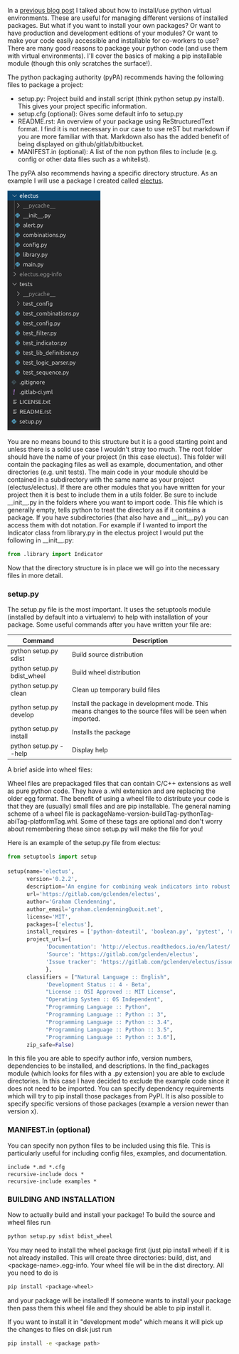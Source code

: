 In a [previous blog post](virtualenvs.md) I talked
about how to install/use python virtual environments. These are useful
for managing different versions of installed packages. But what if you
want to install your own packages? Or want to have production and
development editions of your modules? Or want to make your code easily
accessible and installable for co-workers to use? There are many good
reasons to package your python code (and use them with virtual
environments). I\'ll cover the basics of making a pip installable module
(though this only scratches the surface!).

The python packaging authority (pyPA) recommends having the following
files to package a project:

-   setup.py: Project build and install script (think python setup.py
    install). This gives your project specific information.
-   setup.cfg (optional): Gives some default info to setup.py
-   README.rst: An overview of your package using ReStructuredText
    format. I find it is not necessary in our case to use reST but
    markdown if you are more familiar with that. Markdown also has the
    added benefit of being displayed on github/gitlab/bitbucket.
-   MANIFEST.in (optional): A list of the non python files to include (e.g. config
    or other data files such as a whitelist).



The pyPA also recommends having a specific directory structure. As an example I will use a package I created called [electus](https://gitlab.com/gclenden/electus).

![directory_structure](../images/packaging_directory_structure.png)


You are no means bound to this structure but it is a good
starting point and unless there is a solid use case I wouldn\'t stray
too much. The root folder should have the name of your project (in this
case electus). This folder will contain the packaging files as well
as example, documentation, and other directories (e.g. unit tests). The
main code in your module should be contained in a subdirectory with the
same name as your project (electus/electus). If there are other
modules that you have written for your project then it is best to
include them in a utils folder. Be sure to include \_\_init\_\_.py in
the folders where you want to import code. This file which is generally
empty, tells python to treat the directory as if it contains a package.
If you have subdirectories (that also have and \_\_init\_\_.py) you can
access them with dot notation. For example if I wanted to import
the Indicator class from library.py in the electus project I would put the following in \_\_init\_\_.py:

```python
from .library import Indicator
```

Now that the directory structure is in place we will go into the
necessary files in more detail.

### setup.py

The setup.py file is the most important. It uses the setuptools module
(installed by default into a virtualenv) to help with installation of
your package. Some useful commands after you have written your file are:

| Command | Description |
| ------- | ----------- |
| python setup.py sdist | Build source distribution |
| python setup.py bdist\_wheel | Build wheel distribution | 
| python setup.py clean | Clean up temporary build files | 
| python setup.py develop | Install the package in development mode. This means changes to the source files will be seen when imported. | 
| python setup.py install | Installs the package |
| python setup.py \--help | Display help |

A brief aside into wheel files:

Wheel files are prepackaged files that can contain C/C++ extensions as
well as pure python code. They have a .whl extension and are replacing
the older egg format. The benefit of using a wheel file to distribute
your code is that they are (usually) small files and are pip
installable. The general naming scheme of a wheel file is
packageName-version-buildTag-pythonTag-abiTag-platformTag.whl. Some of
these tags are optional and don\'t worry about remembering these since
setup.py will make the file for you!

Here is an example of the setup.py file from electus:

```python
from setuptools import setup

setup(name='electus',
      version='0.2.2',
      description='An engine for combining weak indicators into robust behavioural signatures',
      url='https://gitlab.com/gclenden/electus',
      author='Graham Clendenning',
      author_email='graham.clendenning@uoit.net',
      license='MIT',
      packages=['electus'],
      install_requires = ['python-dateutil', 'boolean.py', 'pytest', 'requests'],
      project_urls={
            'Documentation': 'http://electus.readthedocs.io/en/latest/',
            'Source': 'https://gitlab.com/gclenden/electus',
            'Issue tracker': 'https://gitlab.com/gclenden/electus/issues',
            },
      classifiers = ["Natural Language :: English",
            'Development Status :: 4 - Beta',
            "License :: OSI Approved :: MIT License",
            "Operating System :: OS Independent",
            "Programming Language :: Python",
            "Programming Language :: Python :: 3",
            "Programming Language :: Python :: 3.4",
            "Programming Language :: Python :: 3.5",
            "Programming Language :: Python :: 3.6"],
      zip_safe=False)
```

In this file you are able to specify author info, version numbers,
dependencies to be installed, and descriptions. In the find\_packages
module (which looks for files with a .py extension) you are able to
exclude directories. In this case I have decided to exclude the example
code since it does not need to be imported. You can specify dependency
requirements which will try to pip install those packages from PyPI. It
is also possible to specify specific versions of those packages (example
a version newer than version x).

### MANIFEST.in (optional)

You can specify non python files to be included using this file. This is
particularly useful for including config files, examples, and
documentation.

``` 
include *.md *.cfg
recursive-include docs *
recursive-include examples *
```
### BUILDING AND INSTALLATION 

Now to actually build and install your package! To build the source and
wheel files run

```bash
python setup.py sdist bdist_wheel
```

You may need to install the wheel package first (just pip install wheel)
if it is not already installed. This will create three directories:
build, dist, and \<package-name\>.egg-info. Your wheel file will be in
the dist directory. All you need to do is

```bash
pip install <package-wheel>
```

and your package will be installed! If someone wants to install your
package then pass them this wheel file and they should be able to pip
install it.

If you want to install it in \"development mode\" which means it will
pick up the changes to files on disk just run

```bash
pip install -e <package path>
```
